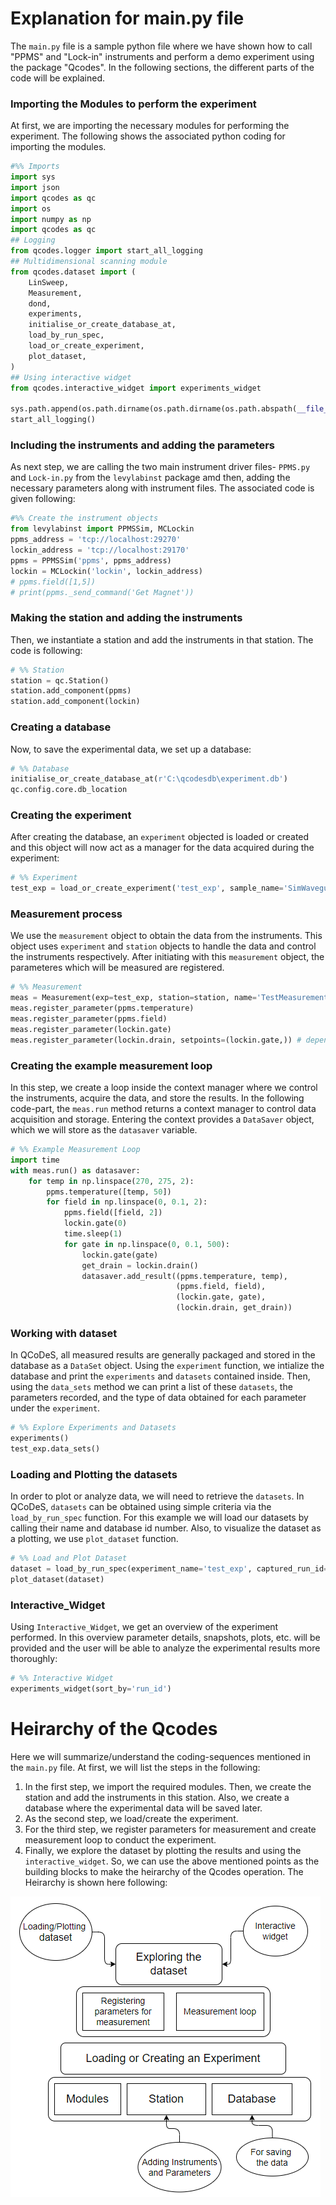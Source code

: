 # Explanation for main.py file 
The `main.py` file is a sample python file where we have shown how to call "PPMS" and "Lock-in" instruments and perform a demo experiment using the package "Qcodes". In the following sections, the different parts of the code will be explained.

### Importing the Modules to perform the experiment
At first, we are importing the necessary modules for performing the experiment. The following shows the associated python coding for importing the modules.
````python
#%% Imports
import sys
import json
import qcodes as qc
import os
import numpy as np
import qcodes as qc
## Logging
from qcodes.logger import start_all_logging
## Multidimensional scanning module
from qcodes.dataset import (
    LinSweep,
    Measurement,
    dond,
    experiments,
    initialise_or_create_database_at,
    load_by_run_spec,
    load_or_create_experiment,
    plot_dataset,
)
## Using interactive widget
from qcodes.interactive_widget import experiments_widget

sys.path.append(os.path.dirname(os.path.dirname(os.path.abspath(__file__))))
start_all_logging()
````
### Including the instruments and adding the parameters
As next step, we are calling the two main instrument driver files- `PPMS.py` and `Lock-in.py` from the `levylabinst` package amd then, adding the necessary parameters along with instrument files. The associated code is given following:
````python 
#%% Create the instrument objects
from levylabinst import PPMSSim, MCLockin
ppms_address = 'tcp://localhost:29270'
lockin_address = 'tcp://localhost:29170'
ppms = PPMSSim('ppms', ppms_address)
lockin = MCLockin('lockin', lockin_address)
# ppms.field([1,5])
# print(ppms._send_command('Get Magnet'))
````
### Making the station and adding the instruments
Then, we instantiate a station and add the instruments in that station. The code is following:

````python
# %% Station
station = qc.Station()
station.add_component(ppms)
station.add_component(lockin)
````
### Creating a database 
Now, to save the experimental data, we set up a database:
````python
# %% Database
initialise_or_create_database_at(r'C:\qcodesdb\experiment.db')
qc.config.core.db_location
````
### Creating the experiment
After creating the database, an `experiment` objected is loaded or created and this object will now act as a manager for the data acquired during the experiment:
````python 
# %% Experiment
test_exp = load_or_create_experiment('test_exp', sample_name='SimWaveguide')
````
### Measurement process
We use the `measurement` object to obtain the data from the instruments. This object uses `experiment` and `station` objects to handle the data and control the instruments respectively. After initiating with this `measurement` object, the parameteres which will be measured are registered.

````python
# %% Measurement
meas = Measurement(exp=test_exp, station=station, name='TestMeasurement')
meas.register_parameter(ppms.temperature)
meas.register_parameter(ppms.field)
meas.register_parameter(lockin.gate)
meas.register_parameter(lockin.drain, setpoints=(lockin.gate,)) # dependent parameter
````
### Creating the example measurement loop
In this step, we create a loop inside the context manager where we control the instruments, acquire the data, and store the results. In the following code-part, the `meas.run` method returns a context manager to control data acquisition and storage. Entering the context provides a `DataSaver` object, which we will store as the `datasaver` variable.
````python
# %% Example Measurement Loop
import time
with meas.run() as datasaver:
    for temp in np.linspace(270, 275, 2):
        ppms.temperature([temp, 50])
        for field in np.linspace(0, 0.1, 2):
            ppms.field([field, 2])
            lockin.gate(0)
            time.sleep(1)
            for gate in np.linspace(0, 0.1, 500):
                lockin.gate(gate)
                get_drain = lockin.drain()
                datasaver.add_result((ppms.temperature, temp),
                                     (ppms.field, field),
                                     (lockin.gate, gate),
                                     (lockin.drain, get_drain))
````
### Working with dataset
In QCoDeS, all measured results are generally packaged and stored in the database as a `DataSet` object. Using the `experiment` function, we intialize the database and print the `experiments` and `datasets` contained inside. Then, using the `data_sets` method we can print a list of these `datasets`, the parameters recorded, and the type of data obtained for each parameter under the `experiment`.

````python
# %% Explore Experiments and Datasets
experiments()
test_exp.data_sets()
````
### Loading and Plotting the datasets
In order to plot or analyze data, we will need to retrieve the `datasets`. In QCoDeS, `datasets` can be obtained using simple criteria via the  `load_by_run_spec` function.  For this example we will load our datasets by calling their name and database id number. Also, to visualize the dataset as a plotting, we use `plot_dataset` function.

````python
# %% Load and Plot Dataset
dataset = load_by_run_spec(experiment_name='test_exp', captured_run_id=1)
plot_dataset(dataset)
````
### Interactive_Widget
Using `Interactive_Widget`, we get an overview of the experiment performed. In this overview parameter details, snapshots, plots, etc. will be provided and the user will be able to analyze the experimental results more thoroughly:
````python
# %% Interactive Widget
experiments_widget(sort_by='run_id')
````
# Heirarchy of the Qcodes
Here we will summarize/understand the coding-sequences mentioned in the `main.py` file. At first, we will list the steps in the following:
1. In the first step, we import the required modules. Then, we create the station and add the instruments in this station. Also, we create a database where the experimental data will be saved later.
2. As the second step, we load/create the experiment.
3. For the third step, we register parameters for measurement and create measurement loop to conduct the experiment.
4. Finally, we explore the dataset by plotting the results and using the `interactive_widget`.
So, we can use the above mentioned points as the building blocks to make the heirarchy of the Qcodes operation. The Heirarchy is shown here following:

![Heirarchy](/docs/Heirarchy_2.png)





